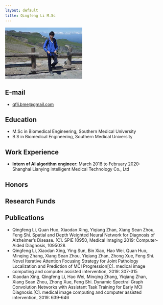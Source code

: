 ```yaml
---
layout: default
title: Qingfeng Li M.Sc
---
```


<p align="left"><img style="width:50%" src="/img/scholarpages_people/liqf.jpg"></p>

## E-mail

- qfli.bme@gmail.com

## Education

- M.Sc in Biomedical Engineering, Southern Medical University
- B.S in Biomedical Engineering, Southern Medical University

## Work Experience

- **Intern of AI algorithm engineer**: March 2018 to February 2020: Shanghai Lianying Intelligent Medical Technology Co., Ltd

## Honors



## Research Funds



## Publications

- Qingfeng Li, Quan Huo, Xiaodan Xing, Yiqiang Zhan, Xiang Sean Zhou, Feng Shi. Spatial and Depth Weighted Neural Network for Diagnosis of Alzheimer’s Disease. [C]. SPIE 10950, Medical Imaging 2019: Computer-Aided Diagnosis, 1095028.
- Qingfeng Li, Xiaodan Xing, Ying Sun, Bin Xiao, Hao Wei, Quan Huo, Minqing Zhang, Xiang Sean Zhou, Yiqiang Zhan, Zhong Xue, Feng Shi. Novel Iterative Attention Focusing Strategy for Joint Pathology Localization and Prediction of MCI Progression[C]. medical image computing and computer assisted intervention, 2019: 307-315
- Xiaodan Xing, Qingfeng Li, Hao Wei, Minqing Zhang, Yiqiang Zhan, Xiang Sean Zhou, Zhong Xue, Feng Shi. Dynamic Spectral Graph Convolution Networks with Assistant Task Training for Early MCI Diagnosis.[C]. medical image computing and computer assisted intervention, 2019: 639-646